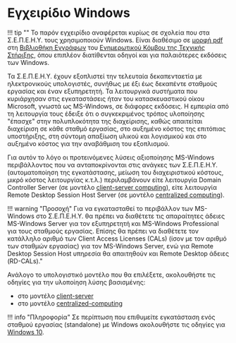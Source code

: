 # Εγχειρίδιο Windows

!!! tip ""
    Το παρόν εγχειρίδιο αναφέρεται κυρίως σε σχολεία που στα Σ.Ε.Π.Ε.Η.Υ. τους χρησιμοποιούν Windows.
    Είναι διαθέσιμο σε [μορφή
    pdf](https://ts.sch.gr/docs/windows/client-server-win2019-win10.pdf) στη [Βιβλιοθήκη Εγγράφων](https://ts.sch.gr/docs) του [Ενημερωτικού Κόμβου της Τεχνικής Στήριξης](https://ts.sch.gr), όπου επιπλέον διατίθενται οδηγοί και για παλαιότερες εκδόσεις των Windows.

Τα Σ.Ε.Π.Ε.Η.Υ. έχουν εξοπλιστεί την τελευταία δεκαπενταετία με ηλεκτρονικούς υπολογιστές, συνήθως με έξι έως δεκαπέντε σταθμούς εργασίας και έναν εξυπηρετητή. Τα λειτουργικά συστήματα που κυριάρχησαν στις εγκαταστάσεις ήταν του κατασκευαστικού οίκου Microsoft, γνωστά ως MS-Windows, σε διάφορες εκδόσεις. Η εμπειρία από τη λειτουργία τους έδειξε ότι ο συγκεκριμένος τρόπος υλοποίησης "έπασχε" στην πολυπλοκότητα της διαχείρισης, καθώς απαιτείται διαχείριση σε κάθε σταθμό εργασίας, στο αυξημένο κόστος της επιτόπιας υποστήριξης, στη σύντομη απαξίωση υλικού και λογισμικού και στο αυξημένο κόστος για την αναβάθμιση του εξοπλισμού.

Για αυτόν το λόγο οι προτεινόμενες λύσεις αξιοποίησης MS-Windows περιβάλλοντος που να ανταποκρίνονται στις ανάγκες των Σ.Ε.Π.Ε.Η.Υ. (αυτοματοποίηση της εγκατάστασης, μείωση του διαχειριστικού κόστους, μικρό κόστος λειτουργίας κ.τ.λ.) περιλαμβάνουν είτε λειτουργία Domain Controller Server (σε μοντέλο [client-server computing](https://en.wikipedia.org/wiki/Client%E2%80%93server_model)), είτε λειτουργία Remote Desktop Session Host Server (σε μοντέλο [centralized computing](https://en.wikipedia.org/wiki/Centralized_computing)).

!!! warning "Προσοχή"
    Για να εγκατασταθεί το περιβάλλον των MS-Windows στο Σ.Ε.Π.Ε.Η.Υ. θα πρέπει να διαθέτετε τις απαραίτητες άδειες MS-Windows Server για τον εξυπηρετητή και MS-Windows Professional για τους σταθμούς εργασίας. Επίσης θα πρέπει να διαθέτετε τον κατάλληλο αριθμό των Client Access Licenses (CALs) (ίσον με τον αριθμό των σταθμών εργασίας) για τον MS-Windows Server, ενώ για Remote Desktop Session Host υπηρεσία θα απαιτηθούν και Remote Desktop άδειες (RD-CALs)."

Ανάλογο το υπολογιστικό μοντέλο που θα επιλέξετε, ακολουθήστε τις οδηγίες για την υλοποίηση λύσης βασισμένης:

- στο μοντέλο [client-server](client-server/index.md)
- στο μοντέλο [centralized-computing](server-based/index.md)

!!! info "Πληροφορία"
    Σε περίπτωση που επιθυμείτε εγκατάσταση ενός σταθμού εργασίας (standalone) με Windows ακολουθήστε τις οδηγίες για [Windows 10](10/index.md).
